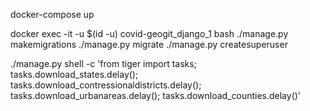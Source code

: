 
docker-compose up

docker exec -it -u $(id -u) covid-geogit_django_1 bash
      ./manage.py makemigrations
      ./manage.py migrate
      ./manage.py createsuperuser

./manage.py shell -c 'from tiger import tasks; tasks.download_states.delay(); tasks.download_contressionaldistricts.delay(); tasks.download_urbanareas.delay(); tasks.download_counties.delay()'
